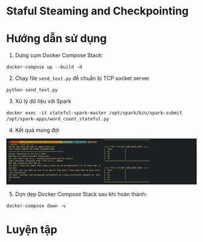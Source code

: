 # Staful Steaming and Checkpointing

# Hướng dẫn sử dụng 

1. Dựng cụm Docker Compose Stack: 

```
docker-compose up --build -d
```

2. Chạy file `send_text.py` để chuẩn bị TCP socket server

``` 
python send_text.py
```

3. Xử lý dữ liệu với Spark

``` 
docker exec -it stateful-spark-master /opt/spark/bin/spark-submit /opt/spark-apps/word_count_stateful.py
```

4. Kết quả mong đợi 

![alt text](img/image.png)


5. Dọn dẹp Docker Compose Stack sau khi hoàn thành: 

```
docker-compose down -v 
```

# Luyện tập
